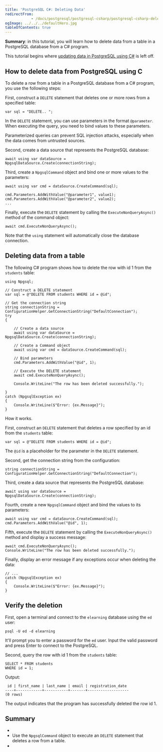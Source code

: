 ```yaml
---
title: 'PostgreSQL C#: Deleting Data'
redirectFrom: 
            - /docs/postgresql/postgresql-csharp/postgresql-csharp-delete/
ogImage: ../../../defaultHero.jpg
tableOfContents: true
---
```



**Summary**: in this tutorial, you will learn how to delete data from a table in a PostgreSQL database from a C# program.





This tutorial begins where [updating data in PostgreSQL using C#](https://www.postgresqltutorial.com/postgresql-csharp/postgresql-csharp-update/) is left off.





## How to delete data from PostgreSQL using C





To delete a row from a table in a PostgreSQL database from a C# program, you use the following steps:





First, construct a `DELETE` statement that deletes one or more rows from a specified table:





```
var sql = "DELETE.. ";
```





In the `DELETE` statement, you can use parameters in the format `@parameter`. When executing the query, you need to bind values to these parameters.





Parameterized queries can prevent SQL injection attacks, especially when the data comes from untrusted sources.





Second, create a data source that represents the PostgreSQL database:





```
await using var dataSource = NpgsqlDataSource.Create(connectionString);
```





Third, create a `NpgsqlCommand` object and bind one or more values to the parameters:





```
await using var cmd = dataSource.CreateCommand(sql);

cmd.Parameters.AddWithValue("@parameter1", value1);
cmd.Parameters.AddWithValue("@parameter2", value2);
...
```





Finally, execute the `DELETE` statement by calling the `ExecuteNonQueryAsync()` method of the command object:





```
await cmd.ExecuteNonQueryAsync();
```





Note that the `using` statement will automatically close the database connection.





## Deleting data from a table





The following C# program shows how to delete the row with id 1 from the `students` table:





```
using Npgsql;

// Construct a DELETE statement
var sql = @"DELETE FROM students WHERE id = @id";

// Get the connection string
string connectionString = ConfigurationHelper.GetConnectionString("DefaultConnection");
try
{

    // Create a data source
    await using var dataSource = NpgsqlDataSource.Create(connectionString);

    // Create a Command object
    await using var cmd = dataSource.CreateCommand(sql);

    // Bind parameters
    cmd.Parameters.AddWithValue("@id", 1);

    // Execute the DELETE statement
    await cmd.ExecuteNonQueryAsync();

    Console.WriteLine("The row has been deleted successfully.");

}
catch (NpgsqlException ex)
{
    Console.WriteLine($"Error: {ex.Message}");
}
```





How it works.





First, construct an `DELETE` statement that deletes a row specified by an id from the `students` table:





```
var sql = @"DELETE FROM students WHERE id = @id";
```





The `@id` is a placeholder for the parameter in the `DELETE` statement.





Second, get the connection string from the configuration:





```
string connectionString = ConfigurationHelper.GetConnectionString("DefaultConnection");
```





Third, create a data source that represents the PostgreSQL database:





```
await using var dataSource = NpgsqlDataSource.Create(connectionString);
```





Fourth, create a new `NpgsqlCommand` object and bind the values to its parameters:





```
await using var cmd = dataSource.CreateCommand(sql);
cmd.Parameters.AddWithValue("@id", 1);
```





Fifth, execute the `DELETE` statement by calling the `ExecuteNonQueryAsync()` method and display a success message:





```
await cmd.ExecuteNonQueryAsync();
Console.WriteLine("The row has been deleted successfully.");
```





Finally, display an error message if any exceptions occur when deleting the data:





```
// ...
catch (NpgsqlException ex)
{
    Console.WriteLine($"Error: {ex.Message}");
}
```





## Verify the deletion





First, open a terminal and connect to the `elearning` database using the `ed` user:





```
psql -U ed -d elearning
```





It'll prompt you to enter a password for the `ed` user. Input the valid password and press Enter to connect to the PostgreSQL.





Second, query the row with id 1 from the `students` table:





```
SELECT * FROM students
WHERE id = 1;
```





Output:





```
 id | first_name | last_name | email | registration_date
----+------------+-----------+-------+-------------------
(0 rows)
```





The output indicates that the program has successfully deleted the row id 1.





## Summary





- 
- Use the `NpgsqlCommand` object to execute an `DELETE` statement that deletes a row from a table.
- 



